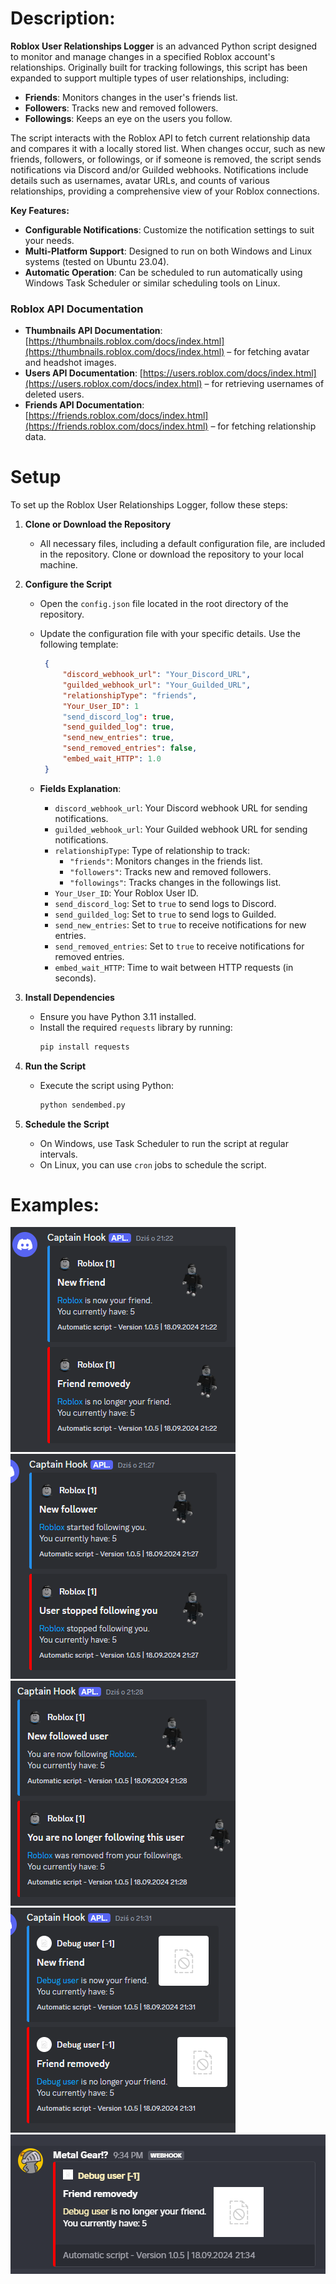 # Description:
**Roblox User Relationships Logger** is an advanced Python script designed to monitor and manage changes in a specified Roblox account's relationships. Originally built for tracking followings, this script has been expanded to support multiple types of user relationships, including:

- **Friends**: Monitors changes in the user's friends list.
- **Followers**: Tracks new and removed followers.
- **Followings**: Keeps an eye on the users you follow.

The script interacts with the Roblox API to fetch current relationship data and compares it with a locally stored list. When changes occur, such as new friends, followers, or followings, or if someone is removed, the script sends notifications via Discord and/or Guilded webhooks. Notifications include details such as usernames, avatar URLs, and counts of various relationships, providing a comprehensive view of your Roblox connections.

**Key Features:**
- **Configurable Notifications**: Customize the notification settings to suit your needs.
- **Multi-Platform Support**: Designed to run on both Windows and Linux systems (tested on Ubuntu 23.04).
- **Automatic Operation**: Can be scheduled to run automatically using Windows Task Scheduler or similar scheduling tools on Linux.

### Roblox API Documentation

- **Thumbnails API Documentation**: [https://thumbnails.roblox.com/docs/index.html](https://thumbnails.roblox.com/docs/index.html) – for fetching avatar and headshot images.
- **Users API Documentation**: [https://users.roblox.com/docs/index.html](https://users.roblox.com/docs/index.html) – for retrieving usernames of deleted users.
- **Friends API Documentation**: [https://friends.roblox.com/docs/index.html](https://friends.roblox.com/docs/index.html) – for fetching relationship data.

# Setup

To set up the Roblox User Relationships Logger, follow these steps:

1. **Clone or Download the Repository**
   - All necessary files, including a default configuration file, are included in the repository. Clone or download the repository to your local machine.

2. **Configure the Script**
   - Open the `config.json` file located in the root directory of the repository.
   - Update the configuration file with your specific details. Use the following template:

     ```json
      {
          "discord_webhook_url": "Your_Discord_URL",
          "guilded_webhook_url": "Your_Guilded_URL",
          "relationshipType": "friends",
          "Your_User_ID": 1
          "send_discord_log": true,
          "send_guilded_log": true,
          "send_new_entries": true,
          "send_removed_entries": false,
          "embed_wait_HTTP": 1.0
      }
     ```

   - **Fields Explanation**:
     - `discord_webhook_url`: Your Discord webhook URL for sending notifications.
     - `guilded_webhook_url`: Your Guilded webhook URL for sending notifications.
     - `relationshipType`: Type of relationship to track:
       - `"friends"`: Monitors changes in the friends list.
       - `"followers"`: Tracks new and removed followers.
       - `"followings"`: Tracks changes in the followings list.
     - `Your_User_ID`: Your Roblox User ID.
     - `send_discord_log`: Set to `true` to send logs to Discord.
     - `send_guilded_log`: Set to `true` to send logs to Guilded.
     - `send_new_entries`: Set to `true` to receive notifications for new entries.
     - `send_removed_entries`: Set to `true` to receive notifications for removed entries.
     - `embed_wait_HTTP`: Time to wait between HTTP requests (in seconds).

3. **Install Dependencies**
   - Ensure you have Python 3.11 installed.
   - Install the required `requests` library by running:
     ```bash
     pip install requests
     ```

4. **Run the Script**
   - Execute the script using Python:
     ```bash
     python sendembed.py
     ```

5. **Schedule the Script**
   - On Windows, use Task Scheduler to run the script at regular intervals.
   - On Linux, you can use `cron` jobs to schedule the script.

# Examples:
![Screenshot 1](./Examples/1.png)
![Screenshot 2](./Examples/2.png)
![Screenshot 3](./Examples/3.png)
![Screenshot 4](./Examples/4.png)
![Screenshot 5](./Examples/5.png)
